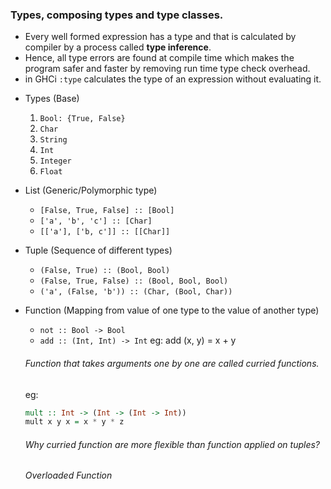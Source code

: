 ### Types, composing types and type classes.

- Every well formed expression has a type and that is calculated by compiler by a process called **type inference**.
- Hence, all type errors are found at compile time which makes the program safer and faster by removing run time type check overhead.
- in GHCi `:type` calculates the type of an expression without evaluating it.

* Types (Base)
  1. `Bool: {True, False}`
  2. `Char`
  3. `String`
  4. `Int`
  5. `Integer`
  6. `Float`
  
* List (Generic/Polymorphic type)
  * `[False, True, False] :: [Bool]`
  * `['a', 'b', 'c'] :: [Char]`
  * `[['a'], ['b, c']] :: [[Char]]`

* Tuple (Sequence of different types)
  * `(False, True) :: (Bool, Bool)`
  * `(False, True, False) :: (Bool, Bool, Bool)`
  * `('a', (False, 'b')) :: (Char, (Bool, Char))`
  
* Function (Mapping from value of one type to the value of another type)
  * `not :: Bool -> Bool`
  * `add :: (Int, Int) -> Int` eg: add (x, y) = x + y
  
  ###### Function that takes arguments one by one are called curried functions.
  eg: 
    ```hs
    mult :: Int -> (Int -> (Int -> Int))
    mult x y x = x * y * z
    ```
  ###### Why curried function are more flexible than function applied on tuples?
  
  ###### Overloaded Function
